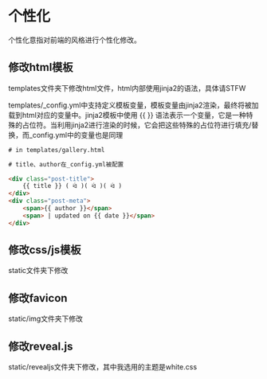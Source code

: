 # 个性化

个性化意指对前端的风格进行个性化修改。

## 修改html模板

templates文件夹下修改html文件，html内部使用jinja2的语法，具体请STFW

templates/\_config.yml中支持定义模板变量，模板变量由jinja2渲染，最终将被加载到html对应的变量中。jinja2模板中使用 {{ }} 语法表示一个变量，它是一种特殊的占位符。当利用jinja2进行渲染的时候，它会把这些特殊的占位符进行填充/替换，而\_config.yml中的变量也是同理

```html
# in templates/gallery.html

# title、author在_config.yml被配置

<div class="post-title">
	{{ title }} ( ᐛ )( ᐛ )( ᐛ )
</div>
<div class="post-meta">
	<span>{{ author }}</span>
	<span> | updated on {{ date }}</span>
</div>
```

## 修改css/js模板

static文件夹下修改

## 修改favicon

static/img文件夹下修改

## 修改reveal.js

static/revealjs文件夹下修改，其中我选用的主题是white.css